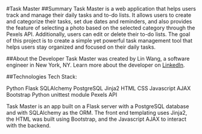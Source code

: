 #Task Master
##Summary
Task Master is a web application that helps users track and manage their daily tasks and to-do lists. It allows users to create and categorize their tasks, set due dates and reminders, and also provides the feature of selecting a photo based on the selected category through the Pexels API. Additionally, users can edit or delete their to-do lists. The goal of this project is to create a simple yet powerful task management tool that helps users stay organized and focused on their daily tasks.

##About the Developer
Task Master was created by Lin Wang, a software engineer in New York, NY. Learn more about the developer on [LinkedIn](www.linkedin.com/in/linwang96).

##Technologies
Tech Stack:

Python
Flask
SQLAlchemy
PostgreSQL
Jinja2
HTML
CSS
Javascript
AJAX
Bootstrap
Python unittest module
Pexels API

Task Master is an app built on a Flask server with a PostgreSQL database and with SQLAlchemy as the ORM. The front end templating uses Jinja2, the HTML was built using Bootstrap, and the Javascript AJAX to interact with the backend.
